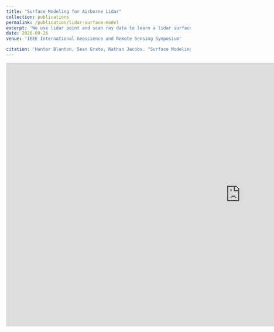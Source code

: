 ```yaml
---
title: "Surface Modeling for Airborne Lidar"
collection: publications
permalink: /publication/lidar-surface-model
excerpt: 'We use lidar point and scan ray data to learn a lidar surface model that can be used to estimate novel points from single scans.'
date: 2020-09-26
venue: 'IEEE International Geoscience and Remote Sensing Symposium'

citation: 'Hunter Blanton, Sean Grate, Nathan Jacobs. "Surface Modeling for Airborne Lidar", IEEE International Geoscience and Remote Sensing Symposium. IEEE, 2020.'
---
```

<iframe width="1280" height="720" src="https://www.youtube.com/embed/qaXwxFcATIk" frameborder="0" allow="accelerometer; autoplay; encrypted-media; gyroscope; picture-in-picture" allowfullscreen></iframe>
